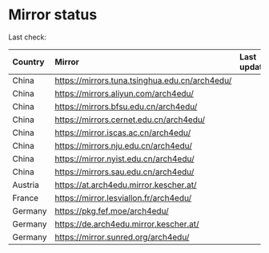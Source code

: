 <script src="./time.js"></script>
# Mirror status
Last check: <script type="text/javascript">localize(1720376675.1900408);</script>

|Country|Mirror|Last update|
|:------|:-----|:----------|
|China|https://mirrors.tuna.tsinghua.edu.cn/arch4edu/|<script type="text/javascript">localize(1720334028);</script>|
|China|https://mirrors.aliyun.com/arch4edu/|<script type="text/javascript">localize(1720334028);</script>|
|China|https://mirrors.bfsu.edu.cn/arch4edu/|<script type="text/javascript">localize(1720334028);</script>|
|China|https://mirrors.cernet.edu.cn/arch4edu/|<script type="text/javascript">localize(1720334028);</script>|
|China|https://mirror.iscas.ac.cn/arch4edu/|<script type="text/javascript">localize(1720334028);</script>|
|China|https://mirrors.nju.edu.cn/arch4edu/|<script type="text/javascript">localize(1720290851);</script>|
|China|https://mirror.nyist.edu.cn/arch4edu/|<script type="text/javascript">localize(1720334028);</script>|
|China|https://mirrors.sau.edu.cn/arch4edu/|<script type="text/javascript">localize(1720334028);</script>|
|Austria|https://at.arch4edu.mirror.kescher.at/|<script type="text/javascript">localize(1720334028);</script>|
|France|https://mirror.lesviallon.fr/arch4edu/|<script type="text/javascript">localize(1720334028);</script>|
|Germany|https://pkg.fef.moe/arch4edu/|<script type="text/javascript">localize(1720334028);</script>|
|Germany|https://de.arch4edu.mirror.kescher.at/|<script type="text/javascript">localize(1720334028);</script>|
|Germany|https://mirror.sunred.org/arch4edu/|<script type="text/javascript">localize(1720334028);</script>|

<script src="./tablefilter/tablefilter.js"></script>
<script src="./table.js"></script>